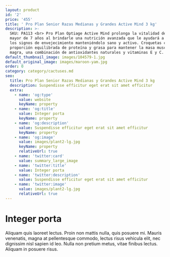 ```yaml
---
layout: product
id: '2'
price: '455'
title: ' Pro Plan Senior Razas Medianas y Grandes Active Mind 3 kg'
description: >-
  SKU: PA113 <br> Pro Plan Optiage Active Mind prolonga la vitalidad de tu perro
  mayor de 7 años al brindarle una nutrición avanzada que le ayudará a retrasar
  los signos de envejecimiento manteniéndolo sano y activo. Croquetas con una
  proporción equilibrada de proteína y grasa para mantener la masa muscular
  magra, una combinación de antioxidantes naturales y vitaminas E y C.
default_thumbnail_image: images/104579-1.jpg
default_original_image: images/maroon-yam.jpg
order: 0
category: category/cactuses.md
seo:
  title: Pro Plan Senior Razas Medianas y Grandes Active Mind 3 kg
  description: Suspendisse efficitur eget erat sit amet efficitur
  extra:
    - name: 'og:type'
      value: website
      keyName: property
    - name: 'og:title'
      value: Integer porta
      keyName: property
    - name: 'og:description'
      value: Suspendisse efficitur eget erat sit amet efficitur
      keyName: property
    - name: 'og:image'
      value: images/plant2-lg.jpg
      keyName: property
      relativeUrl: true
    - name: 'twitter:card'
      value: summary_large_image
    - name: 'twitter:title'
      value: Integer porta
    - name: 'twitter:description'
      value: Suspendisse efficitur eget erat sit amet efficitur
    - name: 'twitter:image'
      value: images/plant2-lg.jpg
      relativeUrl: true
---
```


# Integer porta

Aliquam quis laoreet lectus. Proin non mattis nulla, quis posuere mi. Mauris venenatis, magna at pellentesque commodo, lectus risus vehicula elit, nec dignissim nisl sapien id leo. Nulla non pretium metus, vitae finibus lectus. Aliquam in posuere risus.